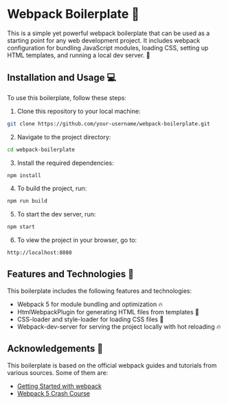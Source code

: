 # Webpack Boilerplate 🚀

This is a simple yet powerful webpack boilerplate that can be used as a starting point for any web development project. It includes webpack configuration for bundling JavaScript modules, loading CSS, setting up HTML templates, and running a local dev server. 🙌

## Installation and Usage 💻

To use this boilerplate, follow these steps:

1) Clone this repository to your local machine: 
```bash
git clone https://github.com/your-username/webpack-boilerplate.git
```
2) Navigate to the project directory:
```bash
cd webpack-boilerplate
```
3) Install the required dependencies:
```bash
npm install
```
4) To build the project, run:
```bash
npm run build
```
5) To start the dev server, run:
```bash
npm start
```
6) To view the project in your browser, go to:
```bash
http://localhost:8080
```

## Features and Technologies 🌟

This boilerplate includes the following features and technologies:

- Webpack 5 for module bundling and optimization 🔥
- HtmlWebpackPlugin for generating HTML files from templates 📄
- CSS-loader and style-loader for loading CSS files 💅
- Webpack-dev-server for serving the project locally with hot reloading 🔥

## Acknowledgements 🙏

This boilerplate is based on the official webpack guides and tutorials from various sources. Some of them are:

- [Getting Started with webpack](https://webpack.js.org/guides/getting-started/)
- [Webpack 5 Crash Course](https://www.youtube.com/watch?v=IZGNcSuwBZs)

